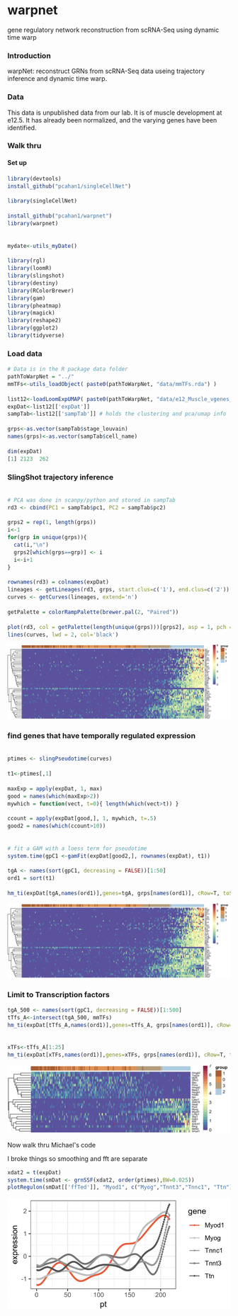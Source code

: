 # warpnet
gene regulatory network reconstruction from scRNA-Seq using dynamic time warp


### Introduction
warpNet: reconstruct GRNs from scRNA-Seq data useing trajectory inference and dynamic time warp.

### Data

This data is unpublished data from our lab. It is of muscle development at e12.5. It has already been normalized, and the varying genes have been identified.

### Walk thru

#### Set up
```R
library(devtools)
install_github("pcahan1/singleCellNet")

library(singleCellNet)

install_github("pcahan1/warpnet")
library(warpnet)


mydate<-utils_myDate()

library(rgl)
library(loomR)
library(slingshot)
library(destiny)
library(RColorBrewer)
library(gam)
library(pheatmap)
library(magick)
library(reshape2)
library(ggplot2)
library(tidyverse)


```

### Load data
```R
# Data is in the R package data folder
pathToWarpNet = "../"
mmTFs<-utils_loadObject( paste0(pathToWarpNet, "data/mmTFs.rda") )

list12<-loadLoomExpUMAP( paste0(pathToWarpNet, "data/e12_Muscle_vgenes_052919.loom", xname='leiden'))
expDat<-list12[['expDat']]
sampTab<-list12[['sampTab']] # holds the clustering and pca/umap info

grps<-as.vector(sampTab$stage_louvain)
names(grps)<-as.vector(sampTab$cell_name)

dim(expDat)
[1] 2123  262
```

### SlingShot trajectory inference
```R

# PCA was done in scanpy/python and stored in sampTab
rd3 <- cbind(PC1 = sampTab$pc1, PC2 = sampTab$pc2)

grps2 = rep(1, length(grps))
i<-1
for(grp in unique(grps)){
  cat(i,"\n")
  grps2[which(grps==grp)] <- i
  i<-i+1
}

rownames(rd3) = colnames(expDat)
lineages <- getLineages(rd3, grps, start.clus=c('1'), end.clus=c('2')) # I know this from expression of muscle genes
curves <- getCurves(lineages, extend='n')

getPalette = colorRampPalette(brewer.pal(2, "Paired"))

plot(rd3, col = getPalette(length(unique(grps)))[grps2], asp = 1, pch = 16, cex=.5)
lines(curves, lwd = 2, col='black')
```

<img src="img/heatmap_slingshot_T1.png">

### find genes that have temporally regulated expression
```R

ptimes <- slingPseudotime(curves)

t1<-ptimes[,1]

maxExp = apply(expDat, 1, max)
good = names(which(maxExp>2))
mywhich = function(vect, t=0){ length(which(vect>t)) }

ccount = apply(expDat[good,], 1, mywhich, t=.5)
good2 = names(which(ccount>10))


# fit a GAM with a loess term for pseudotime
system.time(gpC1 <-gamFit(expDat[good2,], rownames(expDat), t1))
  
tgA <- names(sort(gpC1, decreasing = FALSE))[1:50]
ord1 = sort(t1)

hm_ti(expDat[tgA,names(ord1)],genes=tgA, grps[names(ord1)], cRow=T, toScale=T, fontsize_row=6)
```

<img src="img/heatmap_slingshot_T1.png">

### Limit to Transcription factors
```R
tgA_500 <- names(sort(gpC1, decreasing = FALSE))[1:500]
tTfs_A<-intersect(tgA_500, mmTFs)
hm_ti(expDat[tTfs_A,names(ord1)],genes=tTfs_A, grps[names(ord1)], cRow=T, toScale=T, fontsize_row=6)


xTFs<-tTfs_A[1:25]
hm_ti(expDat[xTFs,names(ord1)],genes=xTFs, grps[names(ord1)], cRow=T, toScale=T, fontsize_row=6, limits=c(0,7))
```
<img src="img/heatmap_slingshot_TFs_T1.png">


Now walk thru Michael's code

I broke things so smoothing and fft are separate
```R
xdat2 = t(expDat)
system.time(smDat <- grnSSF(xdat2, order(ptimes),BW=0.025))
plotRegulon(smDat[['ffTed']], "Myod1", c("Myog","Tnnt3","Tnnc1", "Ttn"), ntrim=20)
```

<img src="img/regulon_1.png">





 







